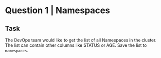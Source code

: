 # Question 1 | Namespaces

## Task
The DevOps team would like to get the list of all Namespaces in the cluster.
The list can contain other columns like STATUS or AGE.
Save the list to `namespaces`.
